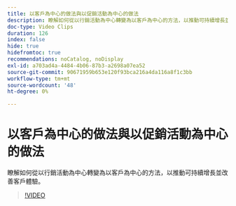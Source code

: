 ```yaml
---
title: 以客戶為中心的做法與以促銷活動為中心的做法
description: 瞭解如何從以行銷活動為中心轉變為以客戶為中心的方法，以推動可持續增長並改善客戶體驗。
doc-type: Video Clips
duration: 126
index: false
hide: true
hidefromtoc: true
recommendations: noCatalog, noDisplay
exl-id: a703ad4a-4484-4b06-87b3-a2698a07ea52
source-git-commit: 90671959b653e120f93bca216a4da116a8f1c3bb
workflow-type: tm+mt
source-wordcount: '48'
ht-degree: 0%

---
```


# 以客戶為中心的做法與以促銷活動為中心的做法

瞭解如何從以行銷活動為中心轉變為以客戶為中心的方法，以推動可持續增長並改善客戶體驗。

<!-- 85_S651_3442537_125_customercentric-approach-vs-campaigncentric-approach -->
>[!VIDEO](https://video.tv.adobe.com/v/3458235/?learn=on&enablevpops=true)
